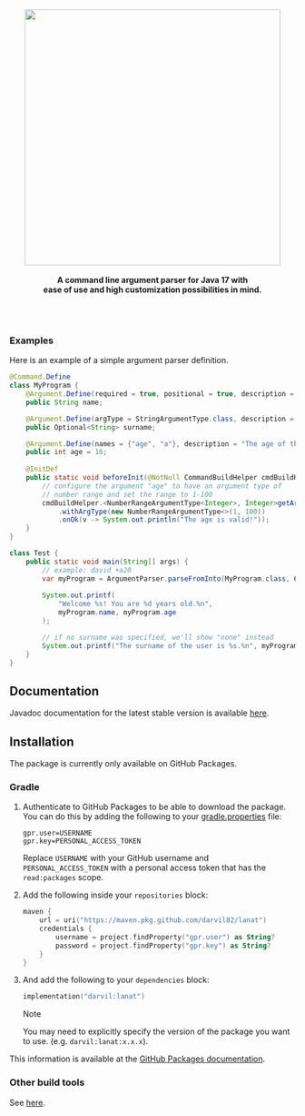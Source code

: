 <div align="center">
	<div>
		<img src="https://github.com/DarviL82/Lanat/assets/48654552/33f9a03d-1ce3-49f0-839d-475e35d9e816" width="450">
	</div>
	<br>
	<strong>
		A command line argument parser for Java 17 with <br>
		ease of use and high customization possibilities in mind.
	</strong>
</div>

<br><br>


### Examples
Here is an example of a simple argument parser definition.

```java
@Command.Define
class MyProgram {
	@Argument.Define(required = true, positional = true, description = "The name of the user.")
	public String name;

	@Argument.Define(argType = StringArgumentType.class, description = "The surname of the user.")
	public Optional<String> surname;

	@Argument.Define(names = {"age", "a"}, description = "The age of the user.", prefix = '+')
	public int age = 18;
	
	@InitDef
	public static void beforeInit(@NotNull CommandBuildHelper cmdBuildHelper) {
		// configure the argument "age" to have an argument type of
		// number range and set the range to 1-100
		cmdBuildHelper.<NumberRangeArgumentType<Integer>, Integer>getArgument("age")
			.withArgType(new NumberRangeArgumentType<>(1, 100))
			.onOk(v -> System.out.println("The age is valid!"));
	}
}

class Test {
	public static void main(String[] args) {
		// example: david +a20
		var myProgram = ArgumentParser.parseFromInto(MyProgram.class, CLInput.from(args));
		
		System.out.printf(
			"Welcome %s! You are %d years old.%n",
			myProgram.name, myProgram.age
		);

		// if no surname was specified, we'll show "none" instead
		System.out.printf("The surname of the user is %s.%n", myProgram.surname.orElse("none"));
	}
}
```

## Documentation

Javadoc documentation for the latest stable version is available [here](https://darvil82.github.io/Lanat/).


## Installation

The package is currently only available on GitHub Packages.

### Gradle

1. Authenticate to GitHub Packages to be able to download the package. You can do this by adding the following to your [gradle.properties](https://docs.gradle.org/current/userguide/build_environment.html#sec:gradle_configuration_properties) file:

	```
	gpr.user=USERNAME
	gpr.key=PERSONAL_ACCESS_TOKEN
	```

	Replace `USERNAME` with your GitHub username and `PERSONAL_ACCESS_TOKEN` with a personal access token that has the `read:packages` scope.

2. Add the following inside your `repositories` block:

    ```kotlin
    maven {
        url = uri("https://maven.pkg.github.com/darvil82/lanat")
        credentials {
            username = project.findProperty("gpr.user") as String?
            password = project.findProperty("gpr.key") as String?
        }
    }
    ```

3. And add the following to your `dependencies` block:

    ```kotlin
    implementation("darvil:lanat")
    ``` 
	> [!NOTE]
	> You may need to explicitly specify the version of the package you want to use. (e.g. `darvil:lanat:x.x.x`).

This information is available at the [GitHub Packages documentation](https://docs.github.com/en/packages/working-with-a-github-packages-registry/working-with-the-gradle-registry#using-a-published-package).

### Other build tools

See [here](https://docs.github.com/en/packages/working-with-a-github-packages-registry).
